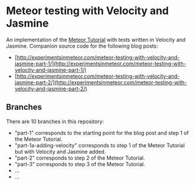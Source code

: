 # Meteor testing with Velocity and Jasmine

An implementation of the [Meteor Tutorial](https://www.meteor.com/tutorials/blaze/creating-an-app) with tests written in Velocity and Jasmine.  Companion source code for the following blog posts: 

- [http://experimentsinmeteor.com/meteor-testing-with-velocity-and-jasmine-part-1/](http://experimentsinmeteor.com/meteor-testing-with-velocity-and-jasmine-part-1/)
- [http://experimentsinmeteor.com/meteor-testing-with-velocity-and-jasmine-part-2/](http://experimentsinmeteor.com/meteor-testing-with-velocity-and-jasmine-part-2/)

## Branches

There are 10 branches in this repository:

- "part-1" corresponds to the starting point for the blog post and step 1 of the Meteor Tutorial.
- "part-1a-adding-velocity" corresponds to step 1 of the Meteor Tutorial but with Velocity and Jasmine added.
- "part-2" corresponds to step 2 of the Meteor Tutorial.
- "part-3" corresponds to step 3 of the Meteor Tutorial.
-    ...
-    ...
